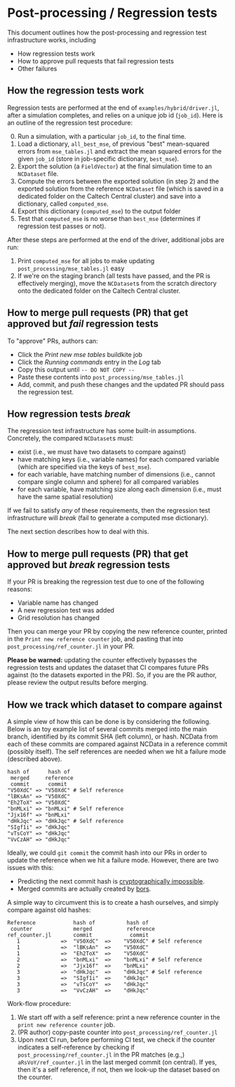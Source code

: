 # Post-processing / Regression tests

This document outlines how the post-processing and regression
test infrastructure works, including

 - How regression tests work
 - How to approve pull requests that fail regression tests
 - Other failures

## How the regression tests work

Regression tests are performed at the end of `examples/hybrid/driver.jl`, after a simulation completes, and relies on a unique job id (`job_id`). Here is an outline of the regression test procedure:

 0) Run a simulation, with a particular `job_id`, to the final time.
 1) Load a dictionary, `all_best_mse`, of previous "best" mean-squared errors from `mse_tables.jl` and extract the mean squared errors for the given `job_id` (store in job-specific dictionary, `best_mse`).
 2) Export the solution (a `FieldVector`) at the final simulation time to an `NCDataset` file.
 3) Compute the errors between the exported solution (in step 2) and the exported solution from the reference `NCDataset` file (which is saved in a dedicated folder on the Caltech Central cluster) and save into a dictionary, called `computed_mse`.
 4) Export this dictionary (`computed_mse`) to the output folder
 5) Test that `computed_mse` is no worse than `best_mse` (determines if regression test passes or not).

After these steps are performed at the end of the driver, additional jobs are run:

 1) Print `computed_mse` for all jobs to make updating `post_processing/mse_tables.jl` easy
 2) If we're on the staging branch (all tests have passed, and the PR is effectively merging), move the `NCDataset`s from the scratch directory onto the dedicated folder on the Caltech Central cluster.

## How to merge pull requests (PR) that get approved but *fail* regression tests

To "approve" PRs, authors can:
 - Click the *Print new mse tables* buildkite job
 - Click the *Running commands* entry in the *Log* tab
 - Copy this output until `-- DO NOT COPY --`
 - Paste these contents into `post_processing/mse_tables.jl`
 - Add, commit, and push these changes and the updated PR should pass the regression test.

## How regression tests *break*

The regression test infrastructure has some built-in assumptions. Concretely, the compared `NCDataset`s must:

 - exist (i.e., we must have two datasets to compare against)
 - have matching keys (i.e., variable names) for each compared variable (which are specified via the keys of `best_mse`).
 - for each variable, have matching number of dimensions (i.e., cannot compare single column and sphere) for all compared variables
 - for each variable, have matching size along each dimension (i.e., must have the same spatial resolution)

If we fail to satisfy _any_ of these requirements, then the regression test infrastructure will *break* (fail to generate a computed mse dictionary).

The next section describes how to deal with this.

## How to merge pull requests (PR) that get approved but *break* regression tests

If your PR is breaking the regression test due to one of the following reasons:

 - Variable name has changed
 - A new regression test was added
 - Grid resolution has changed

Then you can merge your PR by copying the new reference counter, printed in the `Print new reference counter` job, and pasting that into `post_processing/ref_counter.jl` in your PR.

**Please be warned:** updating the counter effectively bypasses the regression tests and updates the dataset that CI compares future PRs against (to the datasets exported in the PR). So, if you are the PR author, please review the output results before merging.

## How we track which dataset to compare against

A simple view of how this can be done is by considering the following. Below is an toy example list of several commits merged into the main branch, identified by its commit SHA (left column), or hash. NCData from each of these commits are compared against NCData in a reference commit (possibly itself). The self references are needed when we hit a failure mode (described above).

```
hash of      hash of
 merged     reference
 commit      commit
"V50XdC" => "V50XdC" # Self reference
"lBKsAn" => "V50XdC"
"Eh2ToX" => "V50XdC"
"bnMLxi" => "bnMLxi" # Self reference
"Jjx16f" => "bnMLxi"
"dHkJqc" => "dHkJqc" # Self reference
"SIgf1i" => "dHkJqc"
"vTsCoY" => "dHkJqc"
"VvCzAH" => "dHkJqc"
```

Ideally, we could `git commit` the commit hash into our PRs in order to update the reference when we hit a failure mode. However, there are two issues with this:

 - Predicting the next commit hash is [cryptographically impossible](https://stackoverflow.com/questions/21942694/predict-git-commit-id-and-commit-a-file-which-contains-that-commit-id).
 - Merged commits are actually created by [bors](https://bors.tech/).

A simple way to circumvent this is to create a hash ourselves, and simply compare against old hashes:

```
Reference            hash of          hash of
 counter             merged           reference
ref_counter.jl       commit            commit
   1             =>  "V50XdC"  =>    "V50XdC" # Self reference
   1             =>  "lBKsAn"  =>    "V50XdC"
   1             =>  "Eh2ToX"  =>    "V50XdC"
   2             =>  "bnMLxi"  =>    "bnMLxi" # Self reference
   2             =>  "Jjx16f"  =>    "bnMLxi"
   3             =>  "dHkJqc"  =>    "dHkJqc" # Self reference
   3             =>  "SIgf1i"  =>    "dHkJqc"
   3             =>  "vTsCoY"  =>    "dHkJqc"
   3             =>  "VvCzAH"  =>    "dHkJqc"
```

Work-flow procedure:
 1) We start off with a self reference: print a new reference
    counter in the `print new reference counter` job.
 2) (PR author) copy-paste counter into `post_processing/ref_counter.jl`
 3) Upon next CI run, before performing CI test,
    we check if the counter indicates a self-reference by
    checking if `post_processing/ref_counter.jl` in the PR
    matches (e.g.,) `aRsVoY/ref_counter.jl` in the last
    merged commit (on central). If yes, then it's a self
    reference, if not, then we look-up the dataset based
    on the counter.
